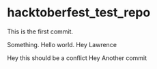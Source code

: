# hacktoberfest_test_repo

This is the first commit.

Something. Hello world. Hey Lawrence


Hey this should be a conflict
Hey
Another commit
